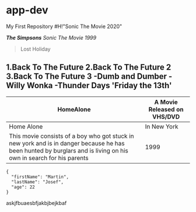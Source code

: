 # app-dev
My First Repository
#H!"Sonic The Movie 2020"

***The Simpsons***
*Sonic The Movie 1999*
> Lost Holiday

1.Back To The Future
2.Back To The Future 2
3.Back To The Future 3
-Dumb and Dumber
-Willy Wonka
-Thunder Days
'Friday the 13th'
---
 HomeAlone | A Movie Released on VHS/DVD |
| ----------- | ----------- |
| Home Alone | In New York |
| This movie consists of a boy who got stuck in new york and is in danger because he has been hunted by burglars and is living on his own in search for his parents | 1999 | 
```
{
  "firstName": "Martin",
  "lastName": "Josef",
  "age": 22
}
``` 
askjfbuaesbfjakbjbejkbaf
